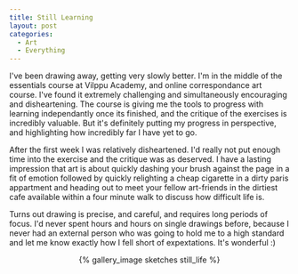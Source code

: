 ```yaml
---
title: Still Learning
layout: post
categories:
  - Art
  - Everything
---
```


I've been drawing away, getting very slowly better. I'm in the middle of the essentials course at Vilppu Academy, and online correspondance art course. I've found it extremely challenging and simultaneously encouraging and disheartening. The course is giving me the tools to progress with learning independantly once its finished, and the critique of the exercises is incredibly valuable. But it's definitely putting my progress in perspective, and highlighting how incredibly far I have yet to go.

After the first week I was relatively disheartened. I'd really not put enough time into the exercise and the critique was as deserved. I have a lasting impression that art is about quickly dashing your brush against the page in a fit of emotion followed by quickly relighting a cheap cigarette in a dirty paris appartment and heading out to meet your fellow art-friends in the dirtiest cafe available within a four minute walk to discuss how difficult life is. 

Turns out drawing is precise, and careful, and requires long periods of focus. I'd never spent hours and hours on single drawings before, because I never had an external person who was going to hold me to a high standard and let me know exactly how I fell short of expextations. It's wonderful :)

<center>{% gallery_image sketches still_life %}</center>
